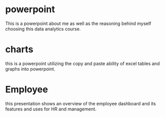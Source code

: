 # powerpoint
This is a powerpoint about me as well as the reasoning behind myself choosing this data analytics course.
# charts
this is a powerpoint utilizing the copy and paste ability of excel tables and graphs into powerpoint.
# Employee
this presentation shows an overview of the employee dashboard and its features and uses for HR and management.
